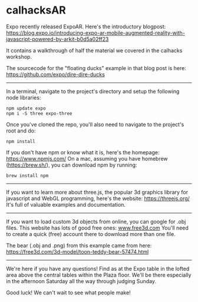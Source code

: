 # calhacksAR

Expo recently released ExpoAR. Here's the introductory blogpost:
https://blog.expo.io/introducing-expo-ar-mobile-augmented-reality-with-javascript-powered-by-arkit-b0d5a02ff23

It contains a walkthrough of half the material we covered in the calhacks workshop.

The sourcecode for the "floating ducks" example in that blog post is here:
https://github.com/expo/dire-dire-ducks

-------------------------------------------------------------

In a terminal, navigate to the project's directory and setup the following node libraries:
```
npm update expo
npm i -S three expo-three
```

Once you've cloned the repo, you'll also need to navigate to the project's root and do:
```
npm install
```

If you don't have npm or know what it is, here's the homepage:
https://www.npmjs.com/
On a mac, assuming you have homebrew (https://brew.sh/), you can download npm by running:
```
brew install npm
```

-------------------------------------------------------------

If you want to learn more about three.js, the popular 3d graphics library for javascript and WebGL programming, here's the website:
https://threejs.org/
It's full of valuable examples and documentation.

-------------------------------------------------------------

If you want to load custom 3d objects from online, you can google for .obj files.
This website has lots of good free ones:
www.free3d.com
You'll need to create a quick (free) account there to download more than one file.

The bear (.obj and .png) from this example came from here:
https://free3d.com/3d-model/toon-teddy-bear-57474.html

-------------------------------------------------------------

We're here if you have any questions! Find as at the Expo table in the lofted area above the central tables within the Plaza floor. We'll be there especially in the afternoon Saturday all the way through judging Sunday.

Good luck! We can't wait to see what people make!



